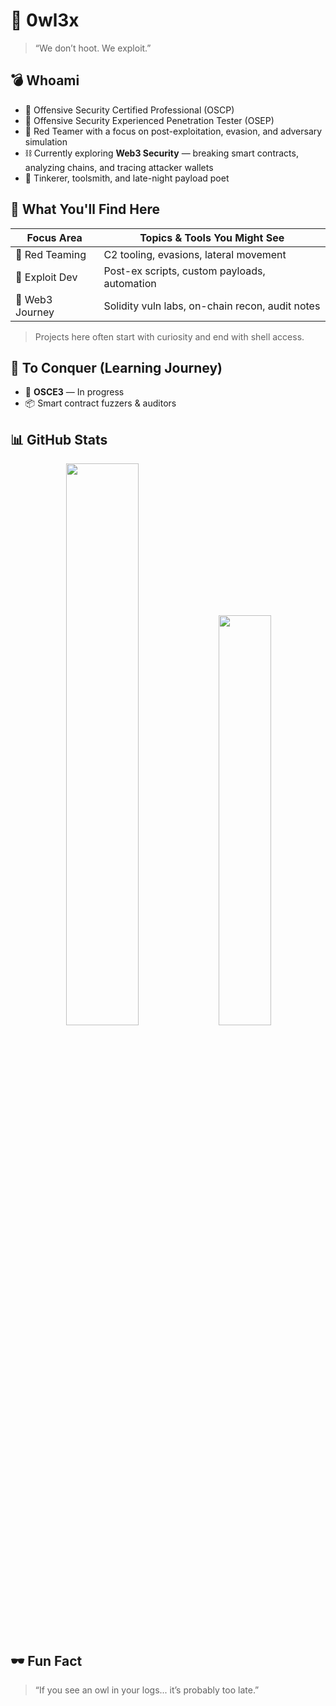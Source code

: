 # 🦉 0wl3x

> “We don’t hoot. We exploit.”  

## 💣 Whoami

- 🧨 Offensive Security Certified Professional (OSCP)  
- 🎯 Offensive Security Experienced Penetration Tester (OSEP)  
- 🧠 Red Teamer with a focus on post-exploitation, evasion, and adversary simulation  
- ⛓ Currently exploring **Web3 Security** — breaking smart contracts, analyzing chains, and tracing attacker wallets  
- 🧪 Tinkerer, toolsmith, and late-night payload poet  


## 🧰 What You'll Find Here

| Focus Area     | Topics & Tools You Might See                      |
|----------------|--------------------------------------------------|
| 🐚 Red Teaming | C2 tooling, evasions, lateral movement            |
| 🎯 Exploit Dev | Post-ex scripts, custom payloads, automation     |
| 🧱 Web3 Journey | Solidity vuln labs, on-chain recon, audit notes |


> Projects here often start with curiosity and end with shell access.


## 🚧 To Conquer (Learning Journey)

- 🔄 **OSCE3** — In progress  
- 📦 Smart contract fuzzers & auditors  

## 📊 GitHub Stats

<p align="center">
  <img src="https://github-readme-stats.vercel.app/api?username=0wl3x&show_icons=true&theme=tokyonight&hide=issues" width="48%" />
  <img src="https://github-readme-stats.vercel.app/api/top-langs/?username=0wl3x&layout=compact&theme=tokyonight" width="41%" />
</p>


## 🕶️ Fun Fact

> “If you see an owl in your logs... it’s probably too late.”

